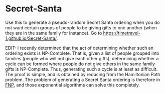 # Secret-Santa
Use this to generate a pseudo-random Secret Santa ordering when you do not want certain groups of people to be giving gifts to one another (when they are in the same family for instance). Go to https://timetravel-1.github.io/Secret-Santa/.

EDIT: I recently determined that the act of determining whether such an ordering exists is NP-Complete. That is, given a list of people grouped into families (people who will not give each other gifts), determining whether a cycle can be formed where people do not give others in the same family gifts is NP-Complete. Thus, generating such a cycle is at least as difficult. The proof is simple, and is obtained by reducing from the Hamiltonian Path problem. The problem of generating a Secret Santa ordering is therefore in [FNP](https://en.wikipedia.org/wiki/FNP_(complexity)), and those exponential algorithms can solve this completely.
